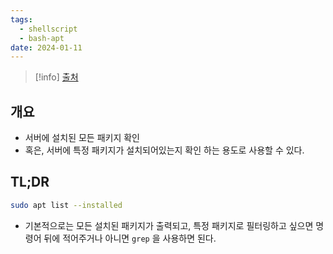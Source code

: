 ```yaml
---
tags:
  - shellscript
  - bash-apt
date: 2024-01-11
---
```

> [!info] [출처](https://askubuntu.com/a/17829)

## 개요

- 서버에 설치된 모든 패키지 확인
- 혹은, 서버에 특정 패키지가 설치되어있는지 확인 하는 용도로 사용할 수 있다.

## TL;DR

```bash
sudo apt list --installed
```

- 기본적으로는 모든 설치된 패키지가 출력되고, 특정 패키지로 필터링하고 싶으면 명령어 뒤에 적어주거나 아니면 `grep` 을 사용하면 된다.